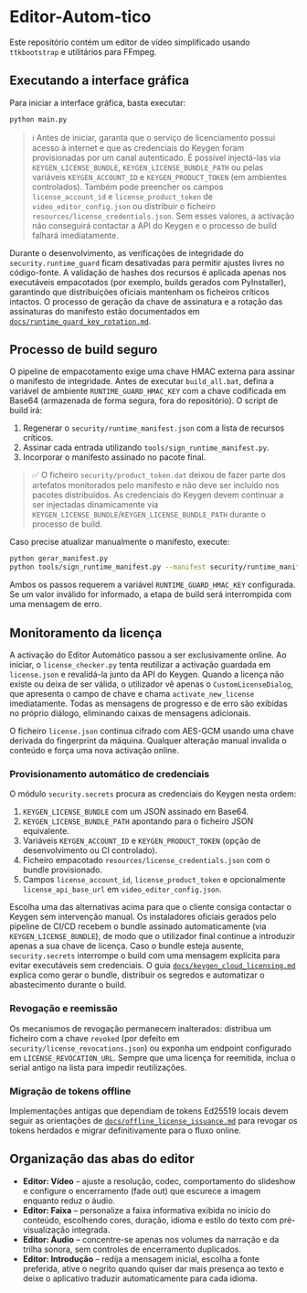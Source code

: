 # Editor-Autom-tico

Este repositório contém um editor de vídeo simplificado usando `ttkbootstrap` e utilitários para FFmpeg.

## Executando a interface gráfica

Para iniciar a interface gráfica, basta executar:

```bash
python main.py
```

> ℹ️ Antes de iniciar, garanta que o serviço de licenciamento possui acesso à
> internet e que as credenciais do Keygen foram provisionadas por um canal
> autenticado. É possível injectá-las via `KEYGEN_LICENSE_BUNDLE`,
> `KEYGEN_LICENSE_BUNDLE_PATH` ou pelas variáveis `KEYGEN_ACCOUNT_ID` e
> `KEYGEN_PRODUCT_TOKEN` (em ambientes controlados). Também pode preencher os
> campos `license_account_id` e `license_product_token` de
> `video_editor_config.json` ou distribuir o ficheiro
> `resources/license_credentials.json`. Sem esses valores, a activação não
> conseguirá contactar a API do Keygen e o processo de build falhará
> imediatamente.

Durante o desenvolvimento, as verificações de integridade do `security.runtime_guard`
ficam desativadas para permitir ajustes livres no código-fonte. A validação de hashes
dos recursos é aplicada apenas nos executáveis empacotados (por exemplo, builds
gerados com PyInstaller), garantindo que distribuições oficiais mantenham os ficheiros
críticos intactos. O processo de geração da chave de assinatura e a rotação das
assinaturas do manifesto estão documentados em [`docs/runtime_guard_key_rotation.md`](docs/runtime_guard_key_rotation.md).

## Processo de build seguro

O pipeline de empacotamento exige uma chave HMAC externa para assinar o manifesto de
integridade. Antes de executar `build_all.bat`, defina a variável de ambiente
`RUNTIME_GUARD_HMAC_KEY` com a chave codificada em Base64 (armazenada de forma segura,
fora do repositório). O script de build irá:

1. Regenerar o `security/runtime_manifest.json` com a lista de recursos críticos.
2. Assinar cada entrada utilizando `tools/sign_runtime_manifest.py`.
3. Incorporar o manifesto assinado no pacote final.

> ✅ O ficheiro `security/product_token.dat` deixou de fazer parte dos artefatos
> monitorados pelo manifesto e não deve ser incluído nos pacotes distribuídos.
> As credenciais do Keygen devem continuar a ser injectadas dinamicamente via
> `KEYGEN_LICENSE_BUNDLE`/`KEYGEN_LICENSE_BUNDLE_PATH` durante o processo de
> build.

Caso precise atualizar manualmente o manifesto, execute:

```bash
python gerar_manifest.py
python tools/sign_runtime_manifest.py --manifest security/runtime_manifest.json --base-dir .
```

Ambos os passos requerem a variável `RUNTIME_GUARD_HMAC_KEY` configurada. Se um valor
inválido for informado, a etapa de build será interrompida com uma mensagem de erro.

## Monitoramento da licença

A activação do Editor Automático passou a ser exclusivamente online. Ao iniciar,
o `license_checker.py` tenta reutilizar a activação guardada em `license.json` e
revalidá-la junto da API do Keygen. Quando a licença não existe ou deixa de ser
válida, o utilizador vê apenas o `CustomLicenseDialog`, que apresenta o campo de
chave e chama `activate_new_license` imediatamente. Todas as mensagens de
progresso e de erro são exibidas no próprio diálogo, eliminando caixas de
mensagens adicionais.

O ficheiro `license.json` continua cifrado com AES-GCM usando uma chave derivada
do fingerprint da máquina. Qualquer alteração manual invalida o conteúdo e força
uma nova activação online.

### Provisionamento automático de credenciais

O módulo `security.secrets` procura as credenciais do Keygen nesta ordem:

1. `KEYGEN_LICENSE_BUNDLE` com um JSON assinado em Base64.
2. `KEYGEN_LICENSE_BUNDLE_PATH` apontando para o ficheiro JSON equivalente.
3. Variáveis `KEYGEN_ACCOUNT_ID` e `KEYGEN_PRODUCT_TOKEN` (opção de
   desenvolvimento ou CI controlado).
4. Ficheiro empacotado `resources/license_credentials.json` com o bundle
   provisionado.
5. Campos `license_account_id`, `license_product_token` e opcionalmente
   `license_api_base_url` em `video_editor_config.json`.

Escolha uma das alternativas acima para que o cliente consiga contactar o Keygen
sem intervenção manual. Os instaladores oficiais gerados pelo pipeline de CI/CD
recebem o bundle assinado automaticamente (via `KEYGEN_LICENSE_BUNDLE`), de modo
que o utilizador final continue a introduzir apenas a sua chave de licença. Caso
o bundle esteja ausente, `security.secrets` interrompe o build com uma mensagem
explícita para evitar executáveis sem credenciais. O guia
[`docs/keygen_cloud_licensing.md`](docs/keygen_cloud_licensing.md) explica como
gerar o bundle, distribuir os segredos e automatizar o abastecimento durante o
build.

### Revogação e reemissão

Os mecanismos de revogação permanecem inalterados: distribua um ficheiro com a
chave `revoked` (por defeito em `security/license_revocations.json`) ou exponha
um endpoint configurado em `LICENSE_REVOCATION_URL`. Sempre que uma licença for
reemitida, inclua o serial antigo na lista para impedir reutilizações.

### Migração de tokens offline

Implementações antigas que dependiam de tokens Ed25519 locais devem seguir as
orientações de [`docs/offline_license_issuance.md`](docs/offline_license_issuance.md)
para revogar os tokens herdados e migrar definitivamente para o fluxo online.

## Organização das abas do editor

- **Editor: Vídeo** – ajuste a resolução, codec, comportamento do slideshow e configure o encerramento (fade out) que escurece a imagem enquanto reduz o áudio.
- **Editor: Faixa** – personalize a faixa informativa exibida no início do conteúdo, escolhendo cores, duração, idioma e estilo do texto com pré-visualização integrada.
- **Editor: Áudio** – concentre-se apenas nos volumes da narração e da trilha sonora, sem controles de encerramento duplicados.
- **Editor: Introdução** – redija a mensagem inicial, escolha a fonte preferida, ative o negrito quando quiser dar mais presença ao texto e deixe o aplicativo traduzir automaticamente para cada idioma.
